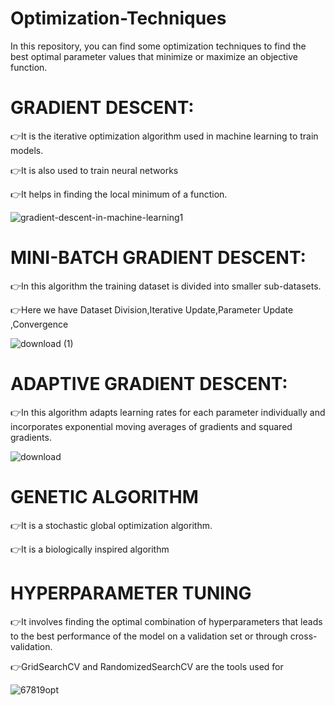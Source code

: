 # Optimization-Techniques
In this repository, you can find some optimization techniques to find the best optimal parameter values that minimize or maximize an objective function.

# GRADIENT DESCENT:
  
   👉It is the iterative optimization algorithm used in machine learning to train models.
   
   
   👉It is also used to train neural networks
   
   
   👉It helps in finding the local minimum of a function.


![gradient-descent-in-machine-learning1](https://github.com/dharshu2323/Optimization-Techniques/assets/104815447/08e4968e-1e68-429a-a601-30ab34231784)

# MINI-BATCH GRADIENT DESCENT:
   👉In this algorithm the training dataset is divided into smaller sub-datasets.

   👉Here we have Dataset Division,Iterative Update,Parameter Update  ,Convergence

   ![download (1)](https://github.com/dharshu2323/Optimization-Techniques/assets/104815447/f8493a36-30f8-49b3-bf89-c0b530c8cc70)

# ADAPTIVE GRADIENT DESCENT:
  👉In this algorithm adapts learning rates for each parameter individually and incorporates exponential moving averages of gradients 
      and squared gradients.   

![download](https://github.com/dharshu2323/Optimization-Techniques/assets/104815447/d2421010-ddc6-4fa2-a71e-7a3b79d0bea8)

# GENETIC ALGORITHM
   👉It is a stochastic global optimization algorithm.
   
   
   👉It is a  biologically inspired algorithm

# HYPERPARAMETER TUNING

   👉It involves finding the optimal combination of hyperparameters that leads to the best performance of the model on a validation set or through cross-validation. 
   
   
   👉GridSearchCV and RandomizedSearchCV are the tools used for

   ![67819opt](https://github.com/dharshu2323/Optimization-Techniques/assets/104815447/8d593946-bdc1-4b62-9e12-c721aaee16df)

